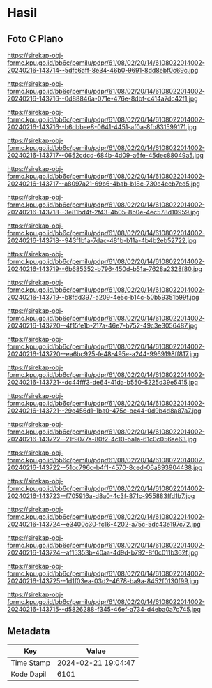 # Hasil

## Foto C Plano

https://sirekap-obj-formc.kpu.go.id/bb6c/pemilu/pdpr/61/08/02/20/14/6108022014002-20240216-143714--5dfc6aff-8e34-46b0-9691-8dd8ebf0c69c.jpg

https://sirekap-obj-formc.kpu.go.id/bb6c/pemilu/pdpr/61/08/02/20/14/6108022014002-20240216-143716--0d88846a-071e-476e-8dbf-c414a7dc42f1.jpg

https://sirekap-obj-formc.kpu.go.id/bb6c/pemilu/pdpr/61/08/02/20/14/6108022014002-20240216-143716--b6dbbee8-0641-4451-af0a-8fb831599171.jpg

https://sirekap-obj-formc.kpu.go.id/bb6c/pemilu/pdpr/61/08/02/20/14/6108022014002-20240216-143717--0652cdcd-684b-4d09-a6fe-45dec88049a5.jpg

https://sirekap-obj-formc.kpu.go.id/bb6c/pemilu/pdpr/61/08/02/20/14/6108022014002-20240216-143717--a8097a21-69b6-4bab-b18c-730e4ecb7ed5.jpg

https://sirekap-obj-formc.kpu.go.id/bb6c/pemilu/pdpr/61/08/02/20/14/6108022014002-20240216-143718--3e81bd4f-2f43-4b05-8b0e-4ec578d10959.jpg

https://sirekap-obj-formc.kpu.go.id/bb6c/pemilu/pdpr/61/08/02/20/14/6108022014002-20240216-143718--943f1b1a-7dac-481b-b11a-4b4b2eb52722.jpg

https://sirekap-obj-formc.kpu.go.id/bb6c/pemilu/pdpr/61/08/02/20/14/6108022014002-20240216-143719--6b685352-b796-450d-b51a-7628a2328f80.jpg

https://sirekap-obj-formc.kpu.go.id/bb6c/pemilu/pdpr/61/08/02/20/14/6108022014002-20240216-143719--b8fdd397-a209-4e5c-b14c-50b59351b99f.jpg

https://sirekap-obj-formc.kpu.go.id/bb6c/pemilu/pdpr/61/08/02/20/14/6108022014002-20240216-143720--4f15fe1b-217a-46e7-b752-49c3e3056487.jpg

https://sirekap-obj-formc.kpu.go.id/bb6c/pemilu/pdpr/61/08/02/20/14/6108022014002-20240216-143720--ea6bc925-fe48-495e-a244-9969198ff817.jpg

https://sirekap-obj-formc.kpu.go.id/bb6c/pemilu/pdpr/61/08/02/20/14/6108022014002-20240216-143721--dc44fff3-de64-41da-b550-5225d39e5415.jpg

https://sirekap-obj-formc.kpu.go.id/bb6c/pemilu/pdpr/61/08/02/20/14/6108022014002-20240216-143721--29e456d1-1ba0-475c-be44-0d9b4d8a87a7.jpg

https://sirekap-obj-formc.kpu.go.id/bb6c/pemilu/pdpr/61/08/02/20/14/6108022014002-20240216-143722--21f9077a-80f2-4c10-ba1a-61c0c056ae63.jpg

https://sirekap-obj-formc.kpu.go.id/bb6c/pemilu/pdpr/61/08/02/20/14/6108022014002-20240216-143722--51cc796c-b4f1-4570-8ced-06a893904438.jpg

https://sirekap-obj-formc.kpu.go.id/bb6c/pemilu/pdpr/61/08/02/20/14/6108022014002-20240216-143723--f705916a-d8a0-4c3f-871c-955883ffd1b7.jpg

https://sirekap-obj-formc.kpu.go.id/bb6c/pemilu/pdpr/61/08/02/20/14/6108022014002-20240216-143724--e3400c30-fc16-4202-a75c-5dc43e197c72.jpg

https://sirekap-obj-formc.kpu.go.id/bb6c/pemilu/pdpr/61/08/02/20/14/6108022014002-20240216-143724--af15353b-40aa-4d9d-b792-8f0c011b362f.jpg

https://sirekap-obj-formc.kpu.go.id/bb6c/pemilu/pdpr/61/08/02/20/14/6108022014002-20240216-143725--1d1f03ea-03d2-4678-ba9a-8452f0130f99.jpg

https://sirekap-obj-formc.kpu.go.id/bb6c/pemilu/pdpr/61/08/02/20/14/6108022014002-20240216-143715--d5826288-f345-46ef-a734-d4eba0a7c745.jpg


## Metadata

| Key        | Value               |
| ---------- | ------------------- |
| Time Stamp | 2024-02-21 19:04:47 |
| Kode Dapil | 6101                |



